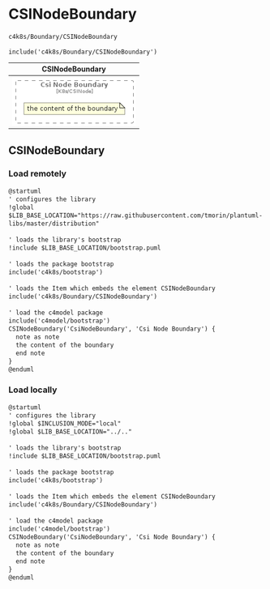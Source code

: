 # CSINodeBoundary


```text
c4k8s/Boundary/CSINodeBoundary
```

```text
include('c4k8s/Boundary/CSINodeBoundary')
```



| CSINodeBoundary |
| :---: |
| ![illustration for CSINodeBoundary](../../c4k8s/Boundary/CSINodeBoundary.Local.png) |




## CSINodeBoundary

### Load remotely
```plantuml
@startuml
' configures the library
!global $LIB_BASE_LOCATION="https://raw.githubusercontent.com/tmorin/plantuml-libs/master/distribution"

' loads the library's bootstrap
!include $LIB_BASE_LOCATION/bootstrap.puml

' loads the package bootstrap
include('c4k8s/bootstrap')

' loads the Item which embeds the element CSINodeBoundary
include('c4k8s/Boundary/CSINodeBoundary')

' load the c4model package
include('c4model/bootstrap')
CSINodeBoundary('CsiNodeBoundary', 'Csi Node Boundary') {
  note as note
  the content of the boundary
  end note
}
@enduml
```

### Load locally
```plantuml
@startuml
' configures the library
!global $INCLUSION_MODE="local"
!global $LIB_BASE_LOCATION="../.."

' loads the library's bootstrap
!include $LIB_BASE_LOCATION/bootstrap.puml

' loads the package bootstrap
include('c4k8s/bootstrap')

' loads the Item which embeds the element CSINodeBoundary
include('c4k8s/Boundary/CSINodeBoundary')

' load the c4model package
include('c4model/bootstrap')
CSINodeBoundary('CsiNodeBoundary', 'Csi Node Boundary') {
  note as note
  the content of the boundary
  end note
}
@enduml
```

